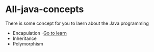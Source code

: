 # All-java-concepts
There is some concept for you to laern about the Java programming

- Encapulation
  -[Go to learn](https://youtu.be/1g7uZGtDYXs)
- Inheritance
-  Polymorphism
